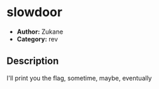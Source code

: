 # slowdoor

- **Author:** Zukane
- **Category:** rev

## Description

I'll print you the flag, sometime, maybe, eventually
